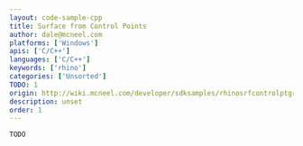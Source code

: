 ```yaml
---
layout: code-sample-cpp
title: Surface from Control Points
author: dale@mcneel.com
platforms: ['Windows']
apis: ['C/C++']
languages: ['C/C++']
keywords: ['rhino']
categories: ['Unsorted']
TODO: 1
origin: http://wiki.mcneel.com/developer/sdksamples/rhinosrfcontrolptgrid
description: unset
order: 1
---
```


```cpp
TODO
```
